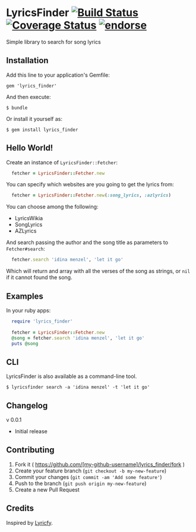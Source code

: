 # LyricsFinder [![Build Status](https://travis-ci.org/dnlR/lyrics_finder.svg?branch=master)](https://travis-ci.org/dnlR/lyrics_finder) [![Coverage Status](https://img.shields.io/coveralls/dnlR/lyrics_finder.svg)](https://coveralls.io/r/dnlR/lyrics_finder?branch=master) [![endorse](https://api.coderwall.com/dnlr/endorsecount.png)](https://coderwall.com/dnlr)

Simple library to search for song lyrics 

## Installation

Add this line to your application's Gemfile:

    gem 'lyrics_finder'

And then execute:

    $ bundle

Or install it yourself as:

    $ gem install lyrics_finder

## Hello World!

Create an instance of `LyricsFinder::Fetcher`:

```ruby
  fetcher = LyricsFinder::Fetcher.new
```

You can specify which websites are you going to get the lyrics from:

```ruby
  fetcher = LyricsFinder::Fetcher.new(:song_lyrics, :azlyrics)
```

You can choose among the following:

- LyricsWikia
- SongLyrics 
- AZLyrics

And search passing the author and the song title as parameters to `Fetcher#search`:

```ruby
  fetcher.search 'idina menzel', 'let it go'
```
Which will return and array with all the verses of the song as strings, or `nil` if it cannot found the song.

## Examples

In your ruby apps:
```ruby
  require 'lyrics_finder'
  
  fetcher = LyricsFinder::Fetcher.new
  @song = fetcher.search 'idina menzel', 'let it go'
  puts @song
```
    
## CLI

LyricsFinder is also available as a command-line tool.

    $ lyricsfinder search -a 'idina menzel' -t 'let it go'

## Changelog

v 0.0.1

- Initial release

## Contributing

1. Fork it ( https://github.com/[my-github-username]/lyrics_finder/fork )
2. Create your feature branch (`git checkout -b my-new-feature`)
3. Commit your changes (`git commit -am 'Add some feature'`)
4. Push to the branch (`git push origin my-new-feature`)
5. Create a new Pull Request

## Credits

Inspired by [Lyricfy](https://github.com/javichito/Lyricfy).

